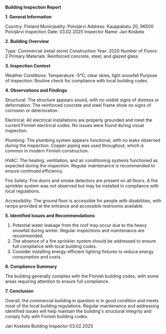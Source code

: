  **Building Inspection Report**

**1. General Information**

Country: Finland
Municipality: Polvijärvi
Address: Kauppakatu 20, 96500 Polvijärvi
Inspection Date: 03.02.2025
Inspector Name: Jari Koskela

**2. Building Overview**

Type: Commercial (retail store)
Construction Year: 2020
Number of Floors: 2
Primary Materials: Reinforced concrete, steel, and glazed glass

**3. Inspection Context**

Weather Conditions: Temperature -5°C, clear skies, light snowfall
Purpose of Inspection: Routine check for compliance with local building codes

**4. Observations and Findings**

Structural: The structure appears sound, with no visible signs of distress or deformation. The reinforced concrete and steel frame show no signs of corrosion or deterioration.

Electrical: All electrical installations are properly grounded and meet the current Finnish electrical codes. No issues were found during visual inspection.

Plumbing: The plumbing system appears functional, with no leaks observed during the inspection. Copper piping was used throughout, which is common in modern Finnish construction.

HVAC: The heating, ventilation, and air conditioning systems functioned as expected during the inspection. Regular maintenance is recommended to ensure continued efficiency.

Fire Safety: Fire doors and smoke detectors are present on all floors. A fire sprinkler system was not observed but may be installed in compliance with local regulations.

Accessibility: The ground floor is accessible for people with disabilities, with ramps provided at the entrance and accessible restrooms available.

**5. Identified Issues and Recommendations**

1. Potential water leakage from the roof may occur due to the heavy snowfall during winter. Regular inspections and maintenance are recommended.
2. The absence of a fire sprinkler system should be addressed to ensure full compliance with local building codes.
3. Consider installing energy-efficient lighting fixtures to reduce energy consumption and costs.

**6. Compliance Summary**

The building generally complies with the Finnish building codes, with some areas requiring attention to ensure full compliance.

**7. Conclusion**

Overall, the commercial building in question is in good condition and meets most of the local building regulations. Regular maintenance and addressing identified issues will help maintain the building's structural integrity and comply fully with Finnish building codes.

Jari Koskela
Building Inspector
03.02.2025